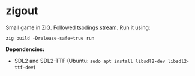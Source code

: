 # zigout

Small game in [ZIG](https://ziglang.org/). Followed [tsodings stream](https://www.youtube.com/watch?v=eIX9zER9vjY). Run it using:

```shell
zig build -Drelease-safe=true run
```

**Dependencies:**

- SDL2 and SDL2-TTF (Ubuntu: `sudo apt install libsdl2-dev libsdl2-ttf-dev`)
